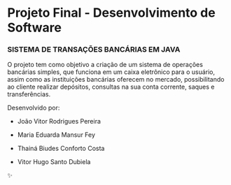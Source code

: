 # Projeto Final - Desenvolvimento de Software

### SISTEMA DE TRANSAÇÕES BANCÁRIAS EM JAVA

O projeto tem como objetivo a criação de um sistema de operações bancárias simples, que funciona em um caixa eletrônico para o usuário, assim como as instituições bancárias oferecem no mercado, possibilitando ao cliente realizar depósitos, consultas na sua conta corrente, saques e transferências. 

Desenvolvido por:


- João Vitor Rodrigues Pereira

- Maria Eduarda Mansur Fey

- Thainá Biudes Conforto Costa

- Vitor Hugo Santo Dubiela

:sparkles:
